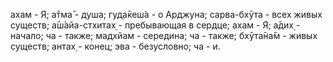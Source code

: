 ахам - Я; а̄тма̄ - душа; гуд̣а̄кеш́а - о Арджуна; сарва-бхӯта - всех живых существ; а̄ш́айа-стхитах̣ - пребывающая в сердце; ахам - Я; а̄дих̣ - начало; ча - также; мадхйам - середина; ча - также; бхӯта̄на̄м - живых существ; антах̣ - конец; эва - безусловно; ча - и.